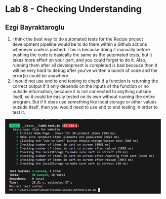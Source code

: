 # Lab 8 - Checking Understanding

## Ezgi Bayraktaroglu

1. I think the best way to do automated tests for the Recipe project development pipeline would be to do them within a Github actions whenever code is pushed. This is because doing it manually before pushing the code is basically the same as the automated tests, but it takes more effort on your part, and you could forget to do it. Also, running them after all development is completed is bad because then it will be very hard to debug after you've written a bunch of code and the error(s) could be anywhere.
2. I would not use end to end testing to check if a function is returning the correct output if it only depends on the inputs of the function or no outside information, because it is not connected to anything outside itself, so it could be easily tested on its own without running the entire program. But if it does use something like local storage or other values outside itself, then you would need to use end to end testing in order to test it.

![image](npm-tests-screenshot.png)

